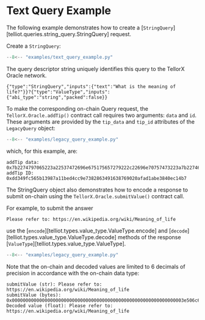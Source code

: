 # Text Query Example

The following example demonstrates how to create a 
[`StringQuery`][telliot.queries.string_query.StringQuery] request.

Create a `StringQuery`:

```python hl_lines="3-4"
--8<-- "examples/text_query_example.py"
```

The query descriptor string uniquely identifies this query to the 
TellorX Oracle network.





```
{"type":"StringQuery","inputs":{"text":"What is the meaning of life?"}}?{"type":"ValueType","inputs":{"abi_type":"string","packed":false}}
```

To make the corresponding on-chain Query request, 
the `TellorX.Oracle.addTip()` contract call
requires two arguments: `data` and `id`.  These arguments are provided by 
the `tip_data` and `tip_id` attributes of the `LegacyQuery` object:

```python hl_lines="5 6"
--8<-- "examples/legacy_query_example.py"
```

which, for this example, are:

```
addTip data: 0x7b2274797065223a22537472696e675175657279222c22696e70757473223a7b2274657874223a225768617420697320746865206d65616e696e67206f66206c6966653f227d7d3f7b2274797065223a2256616c756554797065222c22696e70757473223a7b226162695f74797065223a22737472696e67222c227061636b6564223a66616c73657d7d
addTip ID: 0xdd349fc565b13987a11bed4cc9e7382863491638769020afad1abe3840ec14b7
```

The StringQuery object also demonstrates how to encode a response
to submit on-chain using the `TellorX.Oracle.submitValue()` contract call.

For example, to submit the answer

```
Please refer to: https://en.wikipedia.org/wiki/Meaning_of_life
``` 
use the 
[`encode`][telliot.types.value_type.ValueType.encode] and 
[`decode`][telliot.types.value_type.ValueType.decode] methods of the response
[`ValueType`][telliot.types.value_type.ValueType].

```python hl_lines="8-15"
--8<-- "examples/legacy_query_example.py"
```

Note that the on-chain and decoded values are limited to 
6 decimals of precision in accordance with the on-chain data type:

```
submitValue (str): Please refer to: https://en.wikipedia.org/wiki/Meaning_of_life
submitValue (bytes): 0x000000000000000000000000000000000000000000000000000000000000003e506c6561736520726566657220746f3a2068747470733a2f2f656e2e77696b6970656469612e6f72672f77696b692f4d65616e696e675f6f665f6c6966650000
Decoded value (float): Please refer to: https://en.wikipedia.org/wiki/Meaning_of_life
```
